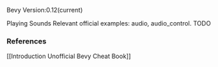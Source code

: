 Bevy Version:0.12(current)


Playing Sounds
Relevant official examples:
audio,
audio_control.
TODO

### References
[[Introduction  Unofficial Bevy Cheat Book]] 